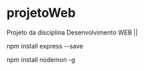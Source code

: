 # projetoWeb
Projeto da disciplina Desenvolvimento WEB ||


npm install express --save

npm install nodemon -g
